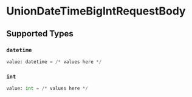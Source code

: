 # UnionDateTimeBigIntRequestBody


## Supported Types

### `datetime`

```python
value: datetime = /* values here */
```

### `int`

```python
value: int = /* values here */
```

